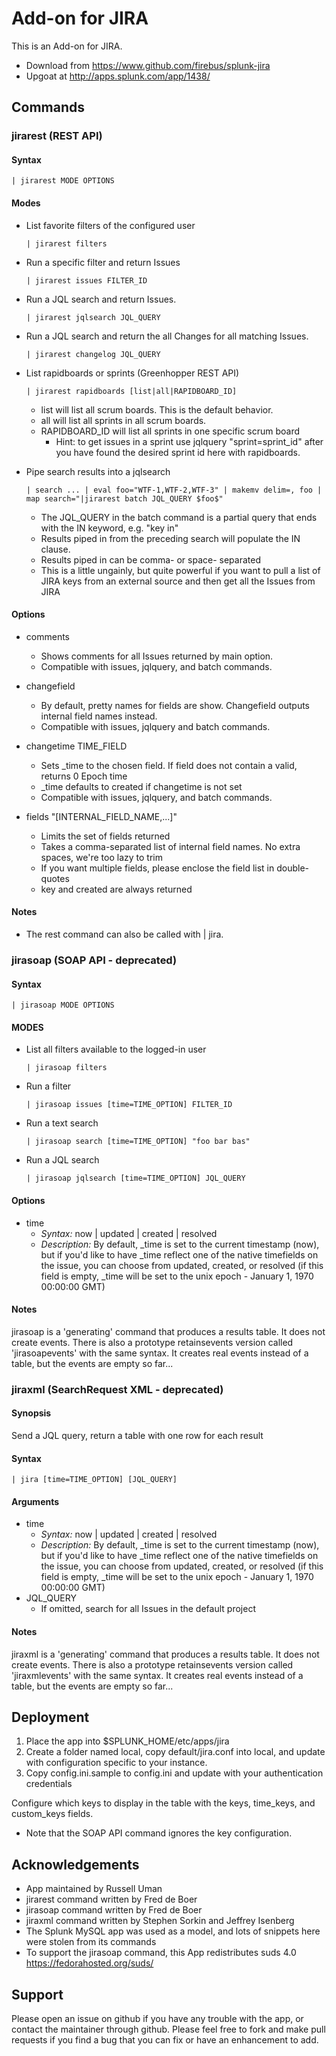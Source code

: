  Add-on for JIRA
======================

This is an Add-on for JIRA.

* Download from https://www.github.com/firebus/splunk-jira
* Upgoat at http://apps.splunk.com/app/1438/

## Commands

### jirarest (REST API)

#### Syntax

```
| jirarest MODE OPTIONS
```

#### Modes

* List favorite filters of the configured user

  ```
  | jirarest filters
  ```

* Run a specific filter and return Issues

  ```
  | jirarest issues FILTER_ID
  ```

* Run a JQL search and return Issues.

  ```
  | jirarest jqlsearch JQL_QUERY
  ```

* Run a JQL search and return the all Changes for all matching Issues.
  
  ```
  | jirarest changelog JQL_QUERY
  ```

* List rapidboards or sprints (Greenhopper REST API)

  ```
  | jirarest rapidboards [list|all|RAPIDBOARD_ID]
  ```

  * list will list all scrum boards. This is the default behavior.
  * all will list all sprints in all scrum boards.
  * RAPIDBOARD_ID will list all sprints in one specific scrum board
    * Hint: to get issues in a sprint use jqlquery "sprint=sprint_id" after you have found the desired sprint id here with rapidboards.

* Pipe search results into a jqlsearch

  ```
  | search ... | eval foo="WTF-1,WTF-2,WTF-3" | makemv delim=, foo | map search="|jirarest batch JQL_QUERY $foo$"
  ```

  * The JQL_QUERY in the batch command is a partial query that ends with the IN keyword, e.g. "key in"
  * Results piped in from the preceding search will populate the IN clause.
  * Results piped in can be comma- or space- separated
  * This is a little ungainly, but quite powerful if you want to pull a list of JIRA keys from an external source and then get all the Issues from JIRA

#### Options

* comments 
  * Shows comments for all Issues returned by main option.
  * Compatible with issues, jqlquery, and batch commands.

* changefield
  * By default, pretty names for fields are show. Changefield outputs internal field names instead.
  * Compatible with issues, jqlquery and batch commands.

* changetime TIME_FIELD
   * Sets _time to the chosen field. If field does not contain a valid, returns 0 Epoch time
   * _time defaults to created if changetime is not set
   * Compatible with issues, jqlquery, and batch commands.

* fields "[INTERNAL_FIELD_NAME,...]"
   * Limits the set of fields returned
   * Takes a comma-separated list of internal field names. No extra spaces, we're too lazy to trim
   * If you want multiple fields, please enclose the field list in double-quotes
   * key and created are always returned

#### Notes

* The rest command can also be called with | jira. 

### jirasoap (SOAP API - deprecated)

#### Syntax

```
| jirasoap MODE OPTIONS
```

#### MODES

* List all filters available to the logged-in user

  ```
  | jirasoap filters
  ```

* Run a filter

  ```
  | jirasoap issues [time=TIME_OPTION] FILTER_ID
  ```

* Run a text search

  ```
  | jirasoap search [time=TIME_OPTION] "foo bar bas"
  ```

* Run a JQL search

  ```
  | jirasoap jqlsearch [time=TIME_OPTION] JQL_QUERY
  ```

#### Options

* time
    * *Syntax:* now | updated | created | resolved
    * *Description:* By default, _time is set to the current timestamp (now), but if you'd like to have _time reflect one of the native timefields on the issue, you can choose from updated, created, or resolved (if this field is empty, _time will be set to the unix epoch - January 1, 1970 00:00:00 GMT)

#### Notes

jirasoap is a 'generating' command that produces a results table. It does not create events. There is also a prototype retainsevents version called 'jirasoapevents' with the same syntax.
It creates real events instead of a table, but the events are empty so far...

### jiraxml (SearchRequest XML - deprecated)

#### Synopsis

Send a JQL query, return a table with one row for each result

#### Syntax

```
| jira [time=TIME_OPTION] [JQL_QUERY]
```

#### Arguments

* time
    * *Syntax:* now | updated | created | resolved
    * *Description:* By default, _time is set to the current timestamp (now), but if you'd like to have _time reflect one of the native timefields on the issue, you can choose from updated, created, or resolved (if this field is empty, _time will be set to the unix epoch - January 1, 1970 00:00:00 GMT)
* JQL_QUERY
    * If omitted, search for all Issues in the default project

#### Notes

jiraxml is a 'generating' command that produces a results table. It does not create events. There is also a prototype retainsevents version called 'jiraxmlevents' with the same syntax.
It creates real events instead of a table, but the events are empty so far...

## Deployment

1. Place the app into $SPLUNK_HOME/etc/apps/jira
2. Create a folder named local, copy default/jira.conf into local, and update with configuration specific to your instance.
3. Copy config.ini.sample to config.ini and update with your authentication credentials

Configure which keys to display in the table with the keys, time_keys, and custom_keys fields.

* Note that the SOAP API command ignores the key configuration.

## Acknowledgements

* App maintained by Russell Uman
* jirarest command written by Fred de Boer
* jirasoap command written by Fred de Boer
* jiraxml command written by Stephen Sorkin and Jeffrey Isenberg
* The Splunk MySQL app was used as a model, and lots of snippets here were stolen from its commands
* To support the jirasoap command, this App redistributes suds 4.0 https://fedorahosted.org/suds/

## Support

Please open an issue on github if you have any trouble with the app, or contact the maintainer through github.
Please feel free to fork and make pull requests if you find a bug that you can fix or have an enhancement to add.